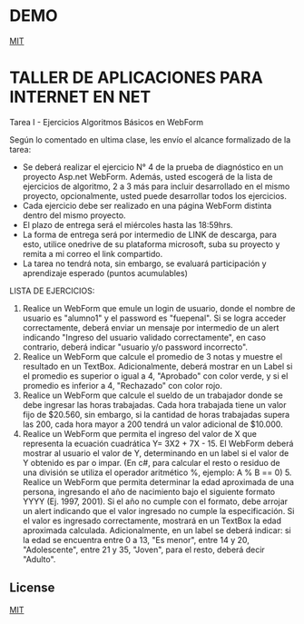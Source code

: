 # DEMO
[MIT](https://ejercicios-algoritmos-basicos20201014131134.azurewebsites.net/index.aspx)


# TALLER DE APLICACIONES PARA INTERNET EN NET

Tarea I - Ejercicios Algoritmos Básicos en WebForm

Según lo comentado en ultima clase, les envío el alcance formalizado de la tarea:

- Se deberá realizar el ejercicio N° 4 de la prueba de diagnóstico en un proyecto Asp.net WebForm. Además, usted escogerá de la lista de ejercicios de algoritmo, 2 a 3 más para incluir desarrollado en el mismo proyecto, opcionalmente, usted puede desarrollar todos los ejercicios.
- Cada ejercicio debe ser realizado en una página WebForm distinta dentro del mismo proyecto.
- El plazo de entrega será el miércoles hasta las 18:59hrs.
- La forma de entrega será por intermedio de LINK de descarga, para esto, utilice onedrive de su plataforma microsoft, suba su proyecto y remita a mi correo el link compartido.
- La tarea no tendrá nota, sin embargo, se evaluará participación y aprendizaje esperado (puntos acumulables)

LISTA DE EJERCICIOS:

1. Realice un WebForm que emule un login de usuario, donde el nombre de usuario es &quot;alumno1&quot; y el password es &quot;fuepenal&quot;. Si se logra acceder correctamente, deberá enviar un mensaje por intermedio de un alert indicando &quot;Ingreso del usuario validado correctamente&quot;, en caso contrario, deberá indicar &quot;usuario y/o password incorrecto&quot;.
2. Realice un WebForm que calcule el promedio de 3 notas y muestre el resultado en un TextBox. Adicionalmente, deberá mostrar en un Label si el promedio es superior o igual a 4, &quot;Aprobado&quot; con color verde, y si el promedio es inferior a 4, &quot;Rechazado&quot; con color rojo.
3. Realice un WebForm que calcule el sueldo de un trabajador donde se debe ingresar las horas trabajadas. Cada hora trabajada tiene un valor fijo de $20.560, sin embargo, si la cantidad de horas trabajadas supera las 200, cada hora mayor a 200 tendrá un valor adicional de $10.000.
4. Realice un WebForm que permita el ingreso del valor de X que representa la ecuación cuadrática Y= 3X2 + 7X - 15. El WebForm deberá mostrar al usuario el valor de Y, determinando en un label si el valor de Y obtenido es par o impar. (En c#, para calcular el resto o residuo de una división se utiliza el operador aritmético %, ejemplo: A % B == 0) 5. Realice un WebForm que permita determinar la edad aproximada de una persona, ingresando el año de nacimiento bajo el siguiente formato YYYY (Ej. 1997, 2001). Si el año no cumple con el formato, debe arrojar un alert indicando que el valor ingresado no cumple la especificación. Si el valor es ingresado correctamente, mostrará en un TextBox la edad aproximada calculada. Adicionalmente, en un label se deberá indicar: si la edad se encuentra entre 0 a 13, &quot;Es menor&quot;, entre 14 y 20, &quot;Adolescente&quot;, entre 21 y 35, &quot;Joven&quot;, para el resto, deberá decir &quot;Adulto&quot;.


## License
[MIT](https://choosealicense.com/licenses/mit/)
